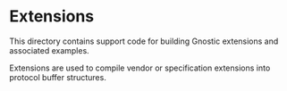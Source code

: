# Extensions

This directory contains support code for building Gnostic extensions and
associated examples.

Extensions are used to compile vendor or specification extensions into protocol
buffer structures.

